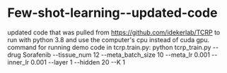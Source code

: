 # Few-shot-learning--updated-code
updated code that was pulled from https://github.com/idekerlab/TCRP to run with python 3.8 and use the computer's cpu instead of cuda gpu.
command for running demo code in tcrp.train.py:
python tcrp_train.py --drug Sorafenib --tissue_num 12 --meta_batch_size 10 --meta_lr 0.001 --inner_lr 0.001 --layer 1 --hidden 20 --K 1
